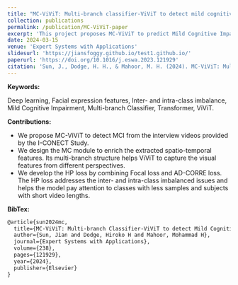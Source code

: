 ```yaml
---
title: "MC-ViViT: Multi-branch classifier-ViViT to detect mild cognitive impairment in older adults using facial videos"
collection: publications
permalink: /publication/MC-ViViT-paper
excerpt: 'This project proposes MC-ViViT to predict Mild Cognitive Impairment in the early stage from I-CONECT Study videos.'
date: 2024-03-15
venue: 'Expert Systems with Applications'
slidesurl: 'https://jiansfoggy.github.io/test1.github.io/'
paperurl: 'https://doi.org/10.1016/j.eswa.2023.121929'
citation: 'Sun, J., Dodge, H. H., & Mahoor, M. H. (2024). MC-ViViT: Multi-branch classifier-ViViT to detect mild cognitive impairment in older adults using facial videos. <i>Expert Systems with Applications</i>, 238, 121929.'
---
```


**Keywords:** 

Deep learning, Facial expression features, Inter- and intra-class imbalance, Mild Cognitive Impairment, Multi-branch Classifier, Transformer, ViViT.

**Contributions:**

- We propose MC-ViViT to detect MCI from the interview videos provided by the I-CONECT Study.
- We design the MC module to enrich the extracted spatio-temporal features. Its multi-branch structure helps ViViT to capture the visual features from different perspectives.
- We develop the HP loss by combining Focal loss and AD-CORRE loss. The HP loss addresses the inter- and intra-class imbalanced issues and helps the model pay attention to classes with less samples and subjects with short video lengths.

**BibTex:**
```markdown
@article{sun2024mc,
  title={MC-ViViT: Multi-branch Classifier-ViViT to detect Mild Cognitive Impairment in older adults using facial videos},
  author={Sun, Jian and Dodge, Hiroko H and Mahoor, Mohammad H},
  journal={Expert Systems with Applications},
  volume={238},
  pages={121929},
  year={2024},
  publisher={Elsevier}
}
```